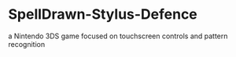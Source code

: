 # SpellDrawn-Stylus-Defence
a Nintendo 3DS game focused on touchscreen controls and pattern recognition
